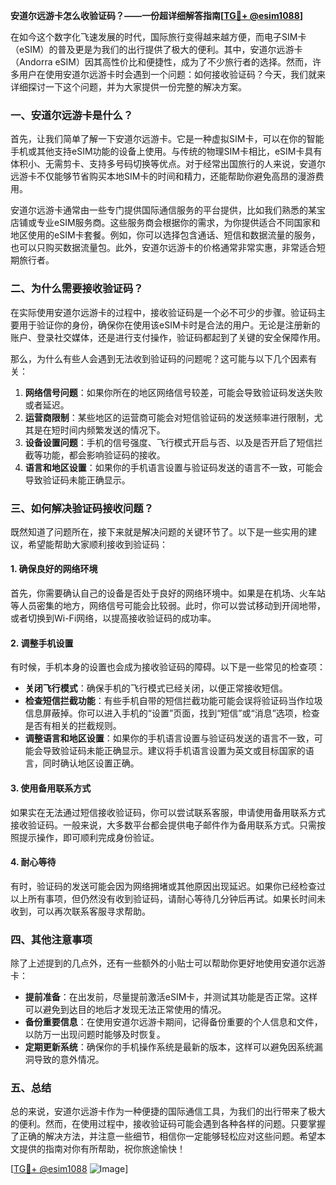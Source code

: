 **安道尔远游卡怎么收验证码？——一份超详细解答指南[[TG💪+ @esim1088](https://t.me/s/esim1088)]**

在如今这个数字化飞速发展的时代，国际旅行变得越来越方便，而电子SIM卡（eSIM）的普及更是为我们的出行提供了极大的便利。其中，安道尔远游卡（Andorra eSIM）因其高性价比和便捷性，成为了不少旅行者的选择。然而，许多用户在使用安道尔远游卡时会遇到一个问题：如何接收验证码？今天，我们就来详细探讨一下这个问题，并为大家提供一份完整的解决方案。

### 一、安道尔远游卡是什么？

首先，让我们简单了解一下安道尔远游卡。它是一种虚拟SIM卡，可以在你的智能手机或其他支持eSIM功能的设备上使用。与传统的物理SIM卡相比，eSIM卡具有体积小、无需剪卡、支持多号码切换等优点。对于经常出国旅行的人来说，安道尔远游卡不仅能够节省购买本地SIM卡的时间和精力，还能帮助你避免高昂的漫游费用。

安道尔远游卡通常由一些专门提供国际通信服务的平台提供，比如我们熟悉的某宝店铺或专业eSIM服务商。这些服务商会根据你的需求，为你提供适合不同国家和地区使用的eSIM卡套餐。例如，你可以选择包含通话、短信和数据流量的服务，也可以只购买数据流量包。此外，安道尔远游卡的价格通常非常实惠，非常适合短期旅行者。

### 二、为什么需要接收验证码？

在实际使用安道尔远游卡的过程中，接收验证码是一个必不可少的步骤。验证码主要用于验证你的身份，确保你在使用该eSIM卡时是合法的用户。无论是注册新的账户、登录社交媒体，还是进行支付操作，验证码都起到了关键的安全保障作用。

那么，为什么有些人会遇到无法收到验证码的问题呢？这可能与以下几个因素有关：

1. **网络信号问题**：如果你所在的地区网络信号较差，可能会导致验证码发送失败或者延迟。
2. **运营商限制**：某些地区的运营商可能会对短信验证码的发送频率进行限制，尤其是在短时间内频繁发送的情况下。
3. **设备设置问题**：手机的信号强度、飞行模式开启与否、以及是否开启了短信拦截等功能，都会影响验证码的接收。
4. **语言和地区设置**：如果你的手机语言设置与验证码发送的语言不一致，可能会导致验证码未能正确显示。

### 三、如何解决验证码接收问题？

既然知道了问题所在，接下来就是解决问题的关键环节了。以下是一些实用的建议，希望能帮助大家顺利接收到验证码：

#### 1. 确保良好的网络环境

首先，你需要确认自己的设备是否处于良好的网络环境中。如果是在机场、火车站等人员密集的地方，网络信号可能会比较弱。此时，你可以尝试移动到开阔地带，或者切换到Wi-Fi网络，以提高接收验证码的成功率。

#### 2. 调整手机设置

有时候，手机本身的设置也会成为接收验证码的障碍。以下是一些常见的检查项：

- **关闭飞行模式**：确保手机的飞行模式已经关闭，以便正常接收短信。
- **检查短信拦截功能**：有些手机自带的短信拦截功能可能会误将验证码当作垃圾信息屏蔽掉。你可以进入手机的“设置”页面，找到“短信”或“消息”选项，检查是否有相关的拦截规则。
- **调整语言和地区设置**：如果你的手机语言设置与验证码发送的语言不一致，可能会导致验证码未能正确显示。建议将手机语言设置为英文或目标国家的语言，同时确认地区设置正确。

#### 3. 使用备用联系方式

如果实在无法通过短信接收验证码，你可以尝试联系客服，申请使用备用联系方式接收验证码。一般来说，大多数平台都会提供电子邮件作为备用联系方式。只需按照提示操作，即可顺利完成身份验证。

#### 4. 耐心等待

有时，验证码的发送可能会因为网络拥堵或其他原因出现延迟。如果你已经检查过以上所有事项，但仍然没有收到验证码，请耐心等待几分钟后再试。如果长时间未收到，可以再次联系客服寻求帮助。

### 四、其他注意事项

除了上述提到的几点外，还有一些额外的小贴士可以帮助你更好地使用安道尔远游卡：

- **提前准备**：在出发前，尽量提前激活eSIM卡，并测试其功能是否正常。这样可以避免到达目的地后才发现无法正常使用的情况。
- **备份重要信息**：在使用安道尔远游卡期间，记得备份重要的个人信息和文件，以防万一出现问题时能够及时恢复。
- **定期更新系统**：确保你的手机操作系统是最新的版本，这样可以避免因系统漏洞导致的意外情况。

### 五、总结

总的来说，安道尔远游卡作为一种便捷的国际通信工具，为我们的出行带来了极大的便利。然而，在使用过程中，接收验证码可能会遇到各种各样的问题。只要掌握了正确的解决方法，并注意一些细节，相信你一定能够轻松应对这些问题。希望本文提供的指南对你有所帮助，祝你旅途愉快！

[[TG💪+ @esim1088](https://t.me/s/esim1088) ![Image](https://i.postimg.cc/4NQfJmqS/Snipaste-2025-05-13-00-14-12.png)]